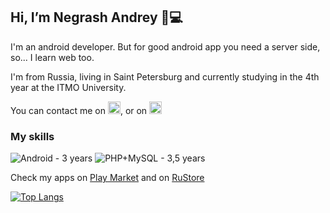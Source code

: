 ## Hi, I’m Negrash Andrey :wave::computer:
I'm an android developer. But for good android app you need a server side, so... I learn web too. 

I'm from Russia, living in Saint Petersburg and currently studying in the 4th year at the ITMO University. 

You can contact me on 
[<img src='https://cdn.jsdelivr.net/npm/simple-icons@3.0.1/icons/telegram.svg' alt='telegram' height='20'>](https://t.me/a_negrash), or on
[<img src='https://cdn.jsdelivr.net/npm/simple-icons@3.0.1/icons/vk.svg' alt='vk' height='20'>](https://vk.com/a_negrash)  

### My skills
![Android - 3 years](https://img.shields.io/badge/Android-3%20years-blue)
![PHP+MySQL - 3,5 years](https://img.shields.io/badge/PHP%20&%20MySQL-3%20years-green)

Check my apps on [Play Market](https://play.google.com/store/apps/dev?id=8229762227486259368) and on [RuStore](https://apps.rustore.ru/developer/muFJipv7qg2WzgPQXItAc7ec9yrVKSOI)

[![Top Langs](https://github-readme-stats.vercel.app/api/top-langs/?username=ANegrash&layout=compact)](https://github.com/anuraghazra/github-readme-stats)


